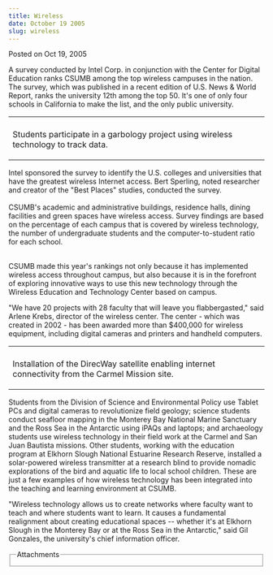 ```yaml
---
title: Wireless
date: October 19 2005
slug: wireless
---
```


 



<span class="date">Posted on Oct 19, 2005    </span>
<p>A survey conducted by Intel Corp. in conjunction with the Center
for Digital Education ranks CSUMB among the top wireless campuses
in the nation. The survey, which was published in a recent edition
of U.S. News &amp; World Report, ranks the university 12th among
the top 50. It&apos;s one of only four schools in California to make the
list, and the only public university.</p>
<table>
<tr class="odd">
<td/>
</tr>
<tr class="even">
<td>
<p>Students participate in a garbology project using wireless
technology to track data.</p>
</td>
</tr>
</table>
<p>Intel sponsored the survey to identify the U.S. colleges and
universities that have the greatest wireless Internet access. Bert
Sperling, noted researcher and creator of the &quot;Best Places&quot;
studies, conducted the survey.<br>
<br>
CSUMB&apos;s academic and administrative buildings, residence halls,
dining facilities and green spaces have wireless access. Survey
findings are based on the percentage of each campus that is covered
by wireless technology, the number of undergraduate students and
the computer-to-student ratio for each school.</br></br></p>
<p>CSUMB made this year&apos;s rankings not only because it has
implemented wireless access throughout campus, but also because it
is in the forefront of exploring innovative ways to use this new
technology through the Wireless Education and Technology Center
based on campus.</p>
<p>&quot;We have 20 projects with 28 faculty that will leave you
flabbergasted,&quot; said Arlene Krebs, director of the wireless center.
The center - which was created in 2002 - has been awarded more than
$400,000 for wireless equipment, including digital cameras and
printers and handheld computers.</p>
<table>
<tr class="odd">
<td/>
</tr>
<tr class="even">
<td>
<p>Installation of the DirecWay satellite enabling internet
connectivity from the Carmel Mission site.</p>
</td>
</tr>
</table>
<p>Students from the Division of Science and Environmental Policy
use Tablet PCs and digital cameras to revolutionize field geology;
science students conduct seafloor mapping in the Monterey Bay
National Marine Sanctuary and the Ross Sea in the Antarctic using
iPAQs and laptops; and archaeology students use wireless technology
in their field work at the Carmel and San Juan Bautista missions.
Other students, working with the education program at Elkhorn
Slough National Estuarine Research Reserve, installed a
solar-powered wireless transmitter at a research blind to provide
nomadic explorations of the bird and aquatic life to local school
children. These are just a few examples of how wireless technology
has been integrated into the teaching and learning environment at
CSUMB.</p>
<p>&quot;Wireless technology allows us to create networks where faculty
want to teach and where students want to learn. It causes a
fundamental realignment about creating educational spaces --
whether it&apos;s at Elkhorn Slough in the Monterey Bay or at the Ross
Sea in the Antarctic,&quot; said Gil Gonzales, the university&apos;s chief
information officer.</p>
<fieldset class="fieldgroup group-attachments">
<legend>Attachments</legend>
<div class="field field-type-emvideo field-field-attach-video">
<div class="field-items">
<div class="field-item odd">
<div class="emvideo emvideo-video emvideo-"/>
</div>
</div>
</div>
</fieldset>





```
